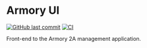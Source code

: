 # Armory UI

[![GitHub last commit](https://img.shields.io/github/last-commit/scartech/armory-ui)](https://github.com/scartech/armory-ui/commits/main)
[![CI](https://github.com/scartech/armory-ui/actions/workflows/ci.yml/badge.svg)](https://github.com/scartech/armory-ui/actions)


Front-end to the Armory 2A management application.
